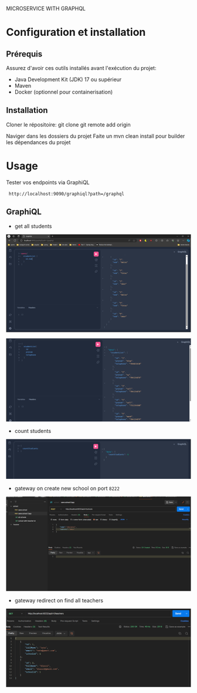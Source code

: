 MICROSERVICE WITH GRAPHQL
# Configuration et installation

##   Prérequis
   
Assurez d'avoir ces outils installés avant l'exécution du projet:

- Java Development Kit (JDK) 17 ou supérieur 
- Maven
- Docker (optionnel pour containerisation)
##  Installation
  Cloner le répositoire:
  git clone git remote add origin 

Naviger dans les dossiers  du projet 
Faite un mvn clean install pour builder les dépendances du projet 


# Usage
Tester vos endpoints via GraphiQL
  ````
   http://localhost:9090/graphiql?path=/graphql
  ````
## GraphiQL

 - get all students 

![img.png](img.png)

![img_2.png](img_2.png)

- count students

![img_1.png](img_1.png)

- gateway on create new school on port `8222`

![img_3.png](img_3.png)

- gateway redirect on find all teachers

![img_5.png](img_5.png)